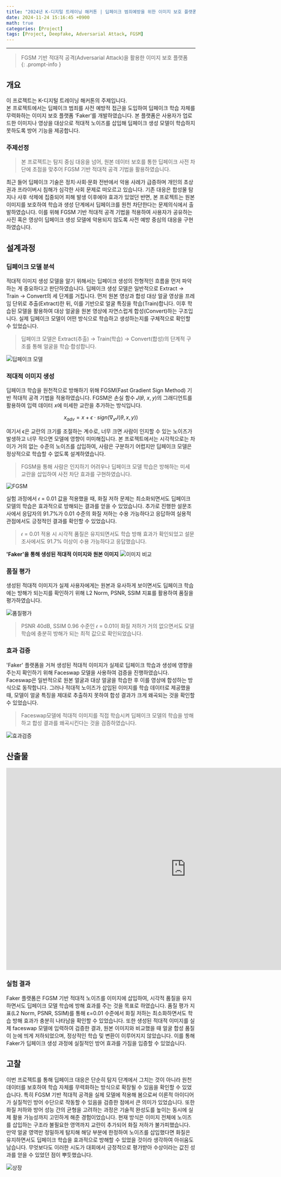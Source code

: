 ```yaml
--- 
title: "2024년 K-디지털 트레이닝 해커톤 | 딥페이크 범죄예방을 위한 이미지 보호 플랫폼 ‘Faker’"
date: 2024-11-24 15:16:45 +0900
math: true
categories: [Project]
tags: [Project, Deepfake, Adversarial Attack, FGSM]
---
```

---------- 	
> FGSM 기반 적대적 공격(Adversarial Attack)을 활용한 이미지 보호 플랫폼  
{: .prompt-info } 

## **개요**
이 프로젝트는 K-디지털 트레이닝 해커톤의 주제입니다.<br>
본 프로젝트에서는 딥페이크 범죄를 사전 예방적 접근을 도입하여 딥페이크 학습 자체를 무력화하는 이미지 보호 플랫폼 ‘Faker’를 개발하였습니다. 본 플랫폼은 사용자가 업로드한 이미지나 영상을 대상으로 적대적 노이즈를 삽입해 딥페이크 생성 모델이 학습하지 못하도록 방어 기능을 제공합니다.

### **주제선정**
> 본 프로젝트는 탐지 중심 대응을 넘어, 원본 데이터 보호를 통한 딥페이크 사전 차단에 초점을 맞추어 FGSM 기반 적대적 공격 기법을 활용하였습니다.

최근 들어 딥페이크 기술은 정치·사회·문화 전반에서 악용 사례가 급증하며 개인의 초상권과 프라이버시 침해가 심각한 사회 문제로 떠오르고 있습니다. 기존 대응은 합성물 탐지나 사후 삭제에 집중되어 피해 발생 이후에야 효과가 있었던 반면, 본 프로젝트는 원본 이미지를 보호하여 학습과 생성 단계에서 딥페이크를 원천 차단한다는 문제의식에서 출발하였습니다. 이를 위해 FGSM 기반 적대적 공격 기법을 적용하여 사용자가 공유하는 사진 혹은 영상이 딥페이크 생성 모델에 악용되지 않도록 사전 예방 중심의 대응을 구현하였습니다. 

## **설계과정**
### **딥페이크 모델 분석**
적대적 이미지 생성 모델을 알기 위해서는 딥페이크 생성의 전형적인 흐름을 먼저 파악하는 게 중요하다고 판단하였습니다. 딥페이크 생성 모델은 일반적으로 Extract → Train → Convert의 세 단계를 거칩니다. 먼저 원본 영상과 합성 대상 얼굴 영상을 프레임 단위로 추출(Extract)한 뒤, 이를 기반으로 얼굴 특징을 학습(Train)합니다. 이후 학습된 모델을 활용하여 대상 얼굴을 원본 영상에 자연스럽게 합성(Convert)하는 구조입니다. 실제 딥페이크 모델이 어떤 방식으로 학습하고 생성하는지를 구체적으로 확인할 수 있었습니다. 

> 딥페이크 모델은 Extract(추출) → Train(학습) → Convert(합성)의 단계적 구조를 통해 얼굴을 학습·합성합니다.

![딥페이크 모델](https://encrypted-tbn0.gstatic.com/images?q=tbn:ANd9GcSVFkz8oz1VgJDIWY75hX3OYssedM6QscbG6WMqiicAtCOvMV5d-dp5B8SpEmYkLc1WTTU&usqp=CAU)

### **적대적 이미지 생성**
딥페이크 학습을 원천적으로 방해하기 위해 FGSM(Fast Gradient Sign Method) 기반 적대적 공격 기법을 적용하였습니다. FGSM은 손실 함수 𝐽(𝜃, 𝑥, 𝑦)의 그래디언트를 활용하여 입력 데이터 𝑥에 미세한 교란을 추가하는 방식입니다. 

$$
x_{adv} = x + \epsilon \cdot sign(\nabla_x J(\theta, x, y))
$$

여기서 ϵ은 교란의 크기를 조절하는 계수로, 너무 크면 사람이 인지할 수 있는 노이즈가 발생하고 너무 작으면 모델에 영향이 미미해집니다. 본 프로젝트에서는 시각적으로는 차이가 거의 없는 수준의 노이즈를 삽입하여, 사람은 구분하기 어렵지만 딥페이크 모델은 정상적으로 학습할 수 없도록 설계하였습니다.

> FGSM을 통해 사람은 인지하기 어려우나 딥페이크 모델 학습은 방해하는 미세 교란을 삽입하여 사전 차단 효과를 구현하였습니다.


![FGSM](https://img1.daumcdn.net/thumb/R720x0.q80/?scode=mtistory2&fname=https%3A%2F%2Ft1.daumcdn.net%2Fcfile%2Ftistory%2F99540C3A5D81D9B032)

실험 과정에서 𝜖 = 0.01 값을 적용했을 때, 화질 저하 문제는 최소화되면서도 딥페이크 모델의 학습은 효과적으로 방해되는 결과를 얻을 수 있었습니다. 추가로 진행한 설문조사에서 응답자의 91.7%가 0.01 수준의 화질 저하는 수용 가능하다고 응답하여 실용적 관점에서도 긍정적인 결과를 확인할 수 있었습니다.
<br>

> 𝜖 = 0.01 적용 시 시각적 품질은 유지되면서도 학습 방해 효과가 확인되었고 설문조사에서도 91.7% 이상이 수용 가능하다고 응답했습니다.

**'Faker'을 통해 생성된 적대적 이미지와 원본 이미지**
![이미지 비교](https://github.com/tae2on/tae2on.github.io/blob/main/assets/img/%EB%94%A5%ED%8E%98%EC%9D%B4%ED%81%AC-%EC%9D%B4%EB%AF%B8%EC%A7%80%20%EB%B9%84%EA%B5%90.png?raw=true)

### **품질 평가**
생성된 적대적 이미지가 실제 사용자에게는 원본과 유사하게 보이면서도 딥페이크 학습에는 방해가 되는지를 확인하기 위해 L2 Norm, PSNR, SSIM 지표를 활용하여 품질을 평가하였습니다. 

![품질평가](https://github.com/tae2on/tae2on.github.io/blob/main/assets/img/%EB%94%A5%ED%8E%98%EC%9D%B4%ED%81%AC-%ED%92%88%EC%A7%88%ED%8F%89%EA%B0%80.png?raw=true)

> PSNR 40dB, SSIM 0.96 수준인 𝜖 = 0.01이 화질 저하가 거의 없으면서도 모델 학습에 충분히 방해가 되는 최적 값으로 확인되었습니다.

### **효과 검증**
'Faker' 플랫폼을 거쳐 생성된 적대적 이미지가 실제로 딥페이크 학습과 생성에 영향을 주는지 확인하기 위해 Faceswap 모델을 사용하여 검증을 진행하였습니다. Faceswap은 일반적으로 원본 얼굴과 대상 얼굴을 학습한 후 이를 영상에 합성하는 방식으로 동작합니다. 그러나 적대적 노이즈가 삽입된 이미지를 학습 데이터로 제공했을 때, 모델이 얼굴 특징을 제대로 추출하지 못하여 합성 결과가 크게 왜곡되는 것을 확인할 수 있었습니다.

> Faceswap모델에 적대적 이미지를 직접 학습시켜 딥페이크 모델의 학습을 방해하고 합성 결과를 왜곡시킨다는 것을 검증하였습니다.


![효과검증](https://github.com/tae2on/tae2on.github.io/blob/main/assets/img/%EB%94%A5%ED%8E%98%EC%9D%B4%ED%81%AC-%ED%9A%A8%EA%B3%BC%EA%B2%80%EC%A6%9D.png?raw=true)

## **산출물** 
<iframe width="956" height="538" src="
https://youtu.be/Kp89wOlp5mI" frameborder="0" allow="accelerometer; autoplay; encrypted-media; gyroscope; picture-in-picture" allowfullscreen></iframe>

### **실험 결과**
Faker 플랫폼은 FGSM 기반 적대적 노이즈를 이미지에 삽입하여, 시각적 품질을 유지하면서도 딥페이크 모델 학습에 방해 효과를 주는 것을 목표로 하였습니다. 품질 평가 지표(L2 Norm, PSNR, SSIM)를 통해 ε=0.01 수준에서 화질 저하는 최소화하면서도 학습 방해 효과가 충분히 나타남을 확인할 수 있었습니다. 또한 생성된 적대적 이미지를 실제 faceswap 모델에 입력하여 검증한 결과, 원본 이미지와 비교했을 때 얼굴 합성 품질이 눈에 띄게 저하되었으며, 정상적인 학습 및 변환이 이루어지지 않았습니다. 이를 통해 Faker가 딥페이크 생성 과정에 실질적인 방어 효과를 가짐을 입증할 수 있었습니다.

## **고찰**
이번 프로젝트를 통해 딥페이크 대응은 단순히 탐지 단계에서 그치는 것이 아니라 원천 데이터를 보호하여 학습 자체를 무력화하는 방식으로 확장될 수 있음을 확인할 수 있었습니다. 특히 FGSM 기반 적대적 공격을 실제 모델에 적용해 봄으로써 이론적 아이디어가 실질적인 방어 수단으로 작동할 수 있음을 검증한 점에서 큰 의미가 있었습니다. 또한 화질 저하와 방어 성능 간의 균형을 고려하는 과정은 기술적 완성도를 높이는 동시에 실제 활용 가능성까지 고민하게 해준 경험이었습니다.
현재 방식은 이미지 전체에 노이즈를 삽입하는 구조라 불필요한 영역까지 교란이 추가되어 화질 저하가 불가피했습니다. 만약 얼굴 영역만 정밀하게 탐지해 해당 부분에 한정하여 노이즈를 삽입했다면 화질은 유지하면서도 딥페이크 학습을 효과적으로 방해할 수 있었을 것이라 생각하여 아쉬움도 남습니다. 무엇보다도 이러한 시도가 대회에서 긍정적으로 평가받아 수상이라는 값진 성과를 얻을 수 있었던 점이 뿌듯했습니다. 

![상장](https://github.com/tae2on/tae2on.github.io/blob/main/assets/img/%EB%94%A5%ED%8E%98%EC%9D%B4%ED%81%AC-%20%EC%83%81%EC%9E%A5.jpeg?raw=true)